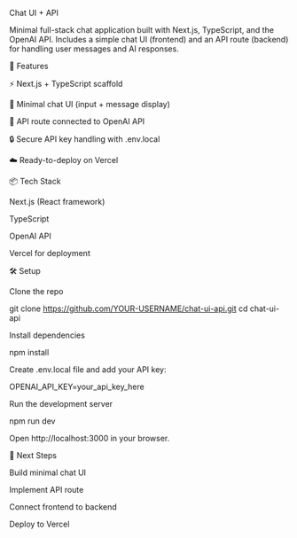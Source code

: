 Chat UI + API

Minimal full-stack chat application built with Next.js, TypeScript, and the OpenAI API.
Includes a simple chat UI (frontend) and an API route (backend) for handling user messages and AI responses.

🚀 Features

⚡ Next.js + TypeScript scaffold

💬 Minimal chat UI (input + message display)

🔌 API route connected to OpenAI API

🔒 Secure API key handling with .env.local

☁️ Ready-to-deploy on Vercel

📦 Tech Stack

Next.js
 (React framework)

TypeScript

OpenAI API

Vercel
 for deployment

🛠️ Setup

Clone the repo

git clone https://github.com/YOUR-USERNAME/chat-ui-api.git
cd chat-ui-api


Install dependencies

npm install


Create .env.local file and add your API key:

OPENAI_API_KEY=your_api_key_here


Run the development server

npm run dev


Open http://localhost:3000
 in your browser.

📌 Next Steps

 Build minimal chat UI

 Implement API route

 Connect frontend to backend

 Deploy to Vercel
